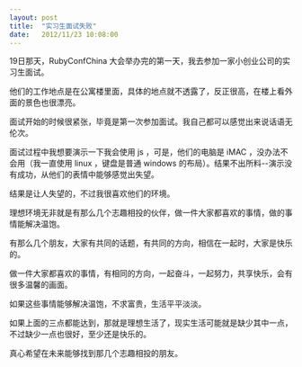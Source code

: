 ```yaml
---
layout: post
title:  "实习生面试失败"
date:   2012/11/23 10:08:00
---
```


19日那天，RubyConfChina 大会举办完的第一天，我去参加一家小创业公司的实习生面试。

他们的工作地点是在公寓楼里面，具体的地点就不透露了，反正很高，在楼上看外面的景色也很漂亮。

面试开始的时候很紧张，毕竟是第一次参加面试。我自己都可以感觉出来说话语无伦次。

面试过程中我想要演示一下我会使用 js ，可是，他们的电脑是 iMAC ，没办法不会用（我一直使用 linux ，键盘是普通 windows 的布局）。结果不出所料--演示没有成功，从他们的表情中能够感觉出失望。

结果是让人失望的，不过我很喜欢他们的环境。

理想环境无非就是有那么几个志趣相投的伙伴，做一件大家都喜欢的事情，做的事情能解决温饱。

有那么几个朋友，大家有共同的话题，有共同的方向，相信在一起时，大家是快乐的。

做一件大家都喜欢的事情，有相同的方向，一起奋斗，一起努力，共享快乐，会有很多温馨的画面。

如果这些事情能够解决温饱，不求富贵，生活平平淡淡。

如果上面的三点都能达到，那就是理想生活了，现实生活可能就是缺少其中一点，不过缺少一点也很好，至少还是快乐的。

真心希望在未来能够找到那几个志趣相投的朋友。
